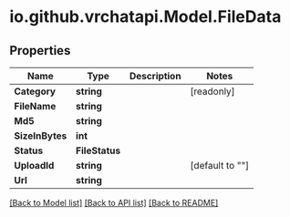 
# io.github.vrchatapi.Model.FileData

## Properties

Name | Type | Description | Notes
------------ | ------------- | ------------- | -------------
**Category** | **string** |  | [readonly] 
**FileName** | **string** |  | 
**Md5** | **string** |  | 
**SizeInBytes** | **int** |  | 
**Status** | **FileStatus** |  | 
**UploadId** | **string** |  | [default to ""]
**Url** | **string** |  | 

[[Back to Model list]](../README.md#documentation-for-models)
[[Back to API list]](../README.md#documentation-for-api-endpoints)
[[Back to README]](../README.md)

